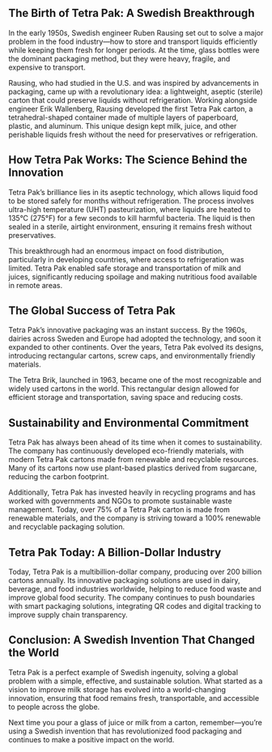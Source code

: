 ## The Birth of Tetra Pak: A Swedish Breakthrough

In the early 1950s, Swedish engineer Ruben Rausing set out to solve a major problem in the food industry—how to store and transport liquids efficiently while keeping them fresh for longer periods. At the time, glass bottles were the dominant packaging method, but they were heavy, fragile, and expensive to transport.

Rausing, who had studied in the U.S. and was inspired by advancements in packaging, came up with a revolutionary idea: a lightweight, aseptic (sterile) carton that could preserve liquids without refrigeration. Working alongside engineer Erik Wallenberg, Rausing developed the first Tetra Pak carton, a tetrahedral-shaped container made of multiple layers of paperboard, plastic, and aluminum. This unique design kept milk, juice, and other perishable liquids fresh without the need for preservatives or refrigeration.

## How Tetra Pak Works: The Science Behind the Innovation

Tetra Pak’s brilliance lies in its aseptic technology, which allows liquid food to be stored safely for months without refrigeration. The process involves ultra-high temperature (UHT) pasteurization, where liquids are heated to 135°C (275°F) for a few seconds to kill harmful bacteria. The liquid is then sealed in a sterile, airtight environment, ensuring it remains fresh without preservatives.

This breakthrough had an enormous impact on food distribution, particularly in developing countries, where access to refrigeration was limited. Tetra Pak enabled safe storage and transportation of milk and juices, significantly reducing spoilage and making nutritious food available in remote areas.

## The Global Success of Tetra Pak

Tetra Pak’s innovative packaging was an instant success. By the 1960s, dairies across Sweden and Europe had adopted the technology, and soon it expanded to other continents. Over the years, Tetra Pak evolved its designs, introducing rectangular cartons, screw caps, and environmentally friendly materials.

The Tetra Brik, launched in 1963, became one of the most recognizable and widely used cartons in the world. This rectangular design allowed for efficient storage and transportation, saving space and reducing costs.

## Sustainability and Environmental Commitment

Tetra Pak has always been ahead of its time when it comes to sustainability. The company has continuously developed eco-friendly materials, with modern Tetra Pak cartons made from renewable and recyclable resources. Many of its cartons now use plant-based plastics derived from sugarcane, reducing the carbon footprint.

Additionally, Tetra Pak has invested heavily in recycling programs and has worked with governments and NGOs to promote sustainable waste management. Today, over 75% of a Tetra Pak carton is made from renewable materials, and the company is striving toward a 100% renewable and recyclable packaging solution.

## Tetra Pak Today: A Billion-Dollar Industry

Today, Tetra Pak is a multibillion-dollar company, producing over 200 billion cartons annually. Its innovative packaging solutions are used in dairy, beverage, and food industries worldwide, helping to reduce food waste and improve global food security. The company continues to push boundaries with smart packaging solutions, integrating QR codes and digital tracking to improve supply chain transparency.

## Conclusion: A Swedish Invention That Changed the World

Tetra Pak is a perfect example of Swedish ingenuity, solving a global problem with a simple, effective, and sustainable solution. What started as a vision to improve milk storage has evolved into a world-changing innovation, ensuring that food remains fresh, transportable, and accessible to people across the globe.

Next time you pour a glass of juice or milk from a carton, remember—you’re using a Swedish invention that has revolutionized food packaging and continues to make a positive impact on the world.